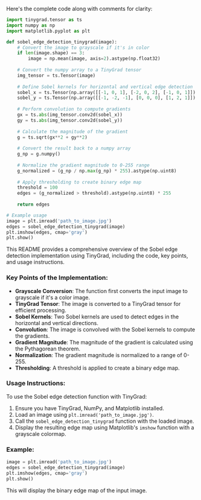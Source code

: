 Here's the complete code along with comments for clarity:

```python
import tinygrad.tensor as ts
import numpy as np
import matplotlib.pyplot as plt

def sobel_edge_detection_tinygrad(image):
    # Convert the image to grayscale if it's in color
    if len(image.shape) == 3:
        image = np.mean(image, axis=2).astype(np.float32)
    
    # Convert the numpy array to a TinyGrad tensor
    img_tensor = ts.Tensor(image)
    
    # Define Sobel kernels for horizontal and vertical edge detection
    sobel_x = ts.Tensor(np.array([[-1, 0, 1], [-2, 0, 2], [-1, 0, 1]]).astype(np.float32))
    sobel_y = ts.Tensor(np.array([[-1, -2, -1], [0, 0, 0], [1, 2, 1]]).astype(np.float32))
    
    # Perform convolution to compute gradients
    gx = ts.abs(img_tensor.conv2d(sobel_x))
    gy = ts.abs(img_tensor.conv2d(sobel_y))
    
    # Calculate the magnitude of the gradient
    g = ts.sqrt(gx**2 + gy**2)
    
    # Convert the result back to a numpy array
    g_np = g.numpy()
    
    # Normalize the gradient magnitude to 0-255 range
    g_normalized = (g_np / np.max(g_np) * 255).astype(np.uint8)
    
    # Apply thresholding to create binary edge map
    threshold = 100
    edges = (g_normalized > threshold).astype(np.uint8) * 255
    
    return edges

# Example usage
image = plt.imread('path_to_image.jpg')
edges = sobel_edge_detection_tinygrad(image)
plt.imshow(edges, cmap='gray')
plt.show()
```

This README provides a comprehensive overview of the Sobel edge detection implementation using TinyGrad, including the code, key points, and usage instructions.

### Key Points of the Implementation:

- **Grayscale Conversion**: The function first converts the input image to grayscale if it's a color image.
- **TinyGrad Tensor**: The image is converted to a TinyGrad tensor for efficient processing.
- **Sobel Kernels**: Two Sobel kernels are used to detect edges in the horizontal and vertical directions.
- **Convolution**: The image is convolved with the Sobel kernels to compute the gradients.
- **Gradient Magnitude**: The magnitude of the gradient is calculated using the Pythagorean theorem.
- **Normalization**: The gradient magnitude is normalized to a range of 0-255.
- **Thresholding**: A threshold is applied to create a binary edge map.

### Usage Instructions:

To use the Sobel edge detection function with TinyGrad:

1. Ensure you have TinyGrad, NumPy, and Matplotlib installed.
2. Load an image using `plt.imread('path_to_image.jpg')`.
3. Call the `sobel_edge_detection_tinygrad` function with the loaded image.
4. Display the resulting edge map using Matplotlib's `imshow` function with a grayscale colormap.

### Example:

```python
image = plt.imread('path_to_image.jpg')
edges = sobel_edge_detection_tinygrad(image)
plt.imshow(edges, cmap='gray')
plt.show()
```

This will display the binary edge map of the input image.

